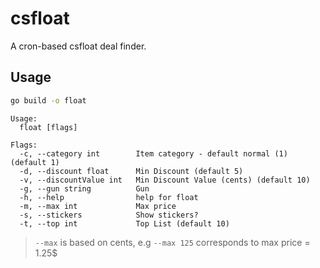 # csfloat

A cron-based csfloat deal finder.

## Usage

```bash
go build -o float
```

```
Usage:
  float [flags]

Flags:
  -c, --category int        Item category - default normal (1) (default 1)
  -d, --discount float      Min Discount (default 5)
  -v, --discountValue int   Min Discount Value (cents) (default 10)
  -g, --gun string          Gun
  -h, --help                help for float
  -m, --max int             Max price
  -s, --stickers            Show stickers?
  -t, --top int             Top List (default 10)
```

> `--max` is based on cents, e.g `--max 125` corresponds to max price = 1.25$ 